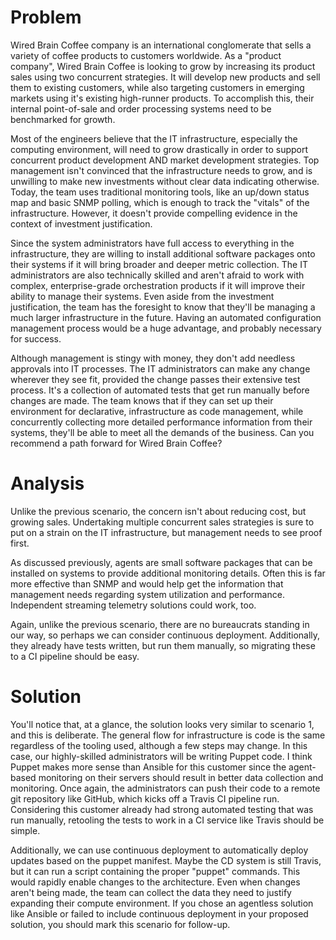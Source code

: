 # Problem
Wired Brain Coffee company is an international conglomerate that sells a
variety of coffee products to customers worldwide. As a "product company",
Wired Brain Coffee is looking to grow by increasing its product sales using
two concurrent strategies. It will develop new products and sell them to
existing customers, while also targeting customers in emerging markets using
it's existing high-runner products. To accomplish this, their internal
point-of-sale and order processing systems need to be benchmarked for growth.

Most of the engineers believe that the IT infrastructure, especially the
computing environment, will need to grow drastically in order to support
concurrent product development AND market development strategies. Top
management isn't convinced that the infrastructure needs to grow, and is
unwilling to make new investments without clear data indicating otherwise.
Today, the team uses traditional monitoring tools, like an up/down status map
and basic SNMP polling, which is enough to track the "vitals" of the
infrastructure. However, it doesn't provide compelling evidence in the context
of investment justification.

Since the system administrators have full access to everything in the
infrastructure, they are willing to install additional software packages onto
their systems if it will bring broader and deeper metric collection. The IT
administrators are also technically skilled and aren't afraid to work with
complex, enterprise-grade orchestration products if it will improve their
ability to manage their systems. Even aside from the investment justification,
the team has the foresight to know that they'll be managing a much larger
infrastructure in the future. Having an automated configuration management
process would be a huge advantage, and probably necessary for success.

Although management is stingy with money, they don't add needless approvals
into IT processes. The IT administrators can make any change wherever they see
fit, provided the change passes their extensive test process. It's a
collection of automated tests that get run manually before changes are made.
The team knows that if they can set up their environment for declarative,
infrastructure as code management, while concurrently collecting more detailed
performance information from their systems, they'll be able to meet all the
demands of the business. Can you recommend a path forward for Wired Brain Coffee?

# Analysis
Unlike the previous scenario, the concern isn't about reducing cost, but
growing sales. Undertaking multiple concurrent sales strategies is sure to put
on a strain on the IT infrastructure, but management needs to see proof first.

As discussed previously, agents are small software packages that can
be installed on systems to provide additional monitoring details. Often this
is far more effective than SNMP and would help get the information that
management needs regarding system utilization and performance. Independent
streaming telemetry solutions could work, too.

Again, unlike the previous scenario, there are no bureaucrats standing in our
way, so perhaps we can consider continuous deployment. Additionally, they
already have tests written, but run them manually, so migrating these to a CI
pipeline should be easy.

# Solution
You'll notice that, at a glance, the solution looks very similar to scenario
1, and this is deliberate. The general flow for infrastructure is code is the
same regardless of the tooling used, although a few steps may change. In this
case, our highly-skilled administrators will be writing Puppet code. I think
Puppet makes more sense than Ansible for this customer since the agent-based
monitoring on their servers should result in better data collection and
monitoring. Once again, the administrators can push their code to a remote
git repository like GitHub, which kicks off a Travis CI pipeline run.
Considering this customer already had strong automated testing that was run
manually, retooling the tests to work in a CI service like Travis should be
simple.

Additionally, we can use continuous deployment to automatically deploy
updates based on the puppet manifest. Maybe the CD system is still Travis, but
it can run a script containing the proper "puppet" commands. This would
rapidly enable changes to the architecture. Even when changes aren't being
made, the team can collect the data they need to justify expanding their
compute environment. If you chose an agentless solution like Ansible or failed
to include continuous deployment in your proposed solution, you should mark
this scenario for follow-up.
